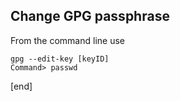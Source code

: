 ## Change GPG passphrase

From the command line use

    gpg --edit-key [keyID]
    Command> passwd

[end]
